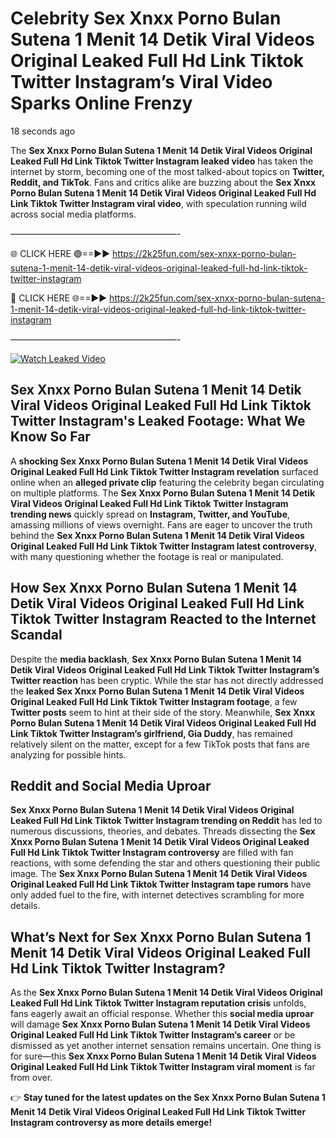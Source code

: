 # Celebrity Sex ️Xnxx ️Porno Bulan Sutena 1 Menit 14 Detik Viral Videos Original Leaked Full Hd Link Tiktok Twitter Instagram’s Viral Video Sparks Online Frenzy

18 seconds ago

The **Sex ️Xnxx ️Porno Bulan Sutena 1 Menit 14 Detik Viral Videos Original Leaked Full Hd Link Tiktok Twitter Instagram leaked video** has taken the internet by storm, becoming one of the most talked-about topics on **Twitter, Reddit, and TikTok**. Fans and critics alike are buzzing about the **Sex ️Xnxx ️Porno Bulan Sutena 1 Menit 14 Detik Viral Videos Original Leaked Full Hd Link Tiktok Twitter Instagram viral video**, with speculation running wild across social media platforms.

———————————————————-

🌐 CLICK HERE 🟢==►► https://2k25fun.com/sex-️xnxx-️porno-bulan-sutena-1-menit-14-detik-viral-videos-original-leaked-full-hd-link-tiktok-twitter-instagram

🔴 CLICK HERE 🌐==►► https://2k25fun.com/sex-️xnxx-️porno-bulan-sutena-1-menit-14-detik-viral-videos-original-leaked-full-hd-link-tiktok-twitter-instagram

———————————————————-

[![Watch Leaked Video](https://miro.medium.com/v2/resize:fit:828/format:webp/1*cilzJN44JGOrTw9NJCrNHA.gif "Watch Leaked Video")](https://2k25fun.com/sex-️xnxx-️porno-bulan-sutena-1-menit-14-detik-viral-videos-original-leaked-full-hd-link-tiktok-twitter-instagram)

## **Sex ️Xnxx ️Porno Bulan Sutena 1 Menit 14 Detik Viral Videos Original Leaked Full Hd Link Tiktok Twitter Instagram's Leaked Footage: What We Know So Far**  
A **shocking Sex ️Xnxx ️Porno Bulan Sutena 1 Menit 14 Detik Viral Videos Original Leaked Full Hd Link Tiktok Twitter Instagram revelation** surfaced online when an **alleged private clip** featuring the celebrity began circulating on multiple platforms. The **Sex ️Xnxx ️Porno Bulan Sutena 1 Menit 14 Detik Viral Videos Original Leaked Full Hd Link Tiktok Twitter Instagram trending news** quickly spread on **Instagram, Twitter, and YouTube**, amassing millions of views overnight. Fans are eager to uncover the truth behind the **Sex ️Xnxx ️Porno Bulan Sutena 1 Menit 14 Detik Viral Videos Original Leaked Full Hd Link Tiktok Twitter Instagram latest controversy**, with many questioning whether the footage is real or manipulated.  

## **How Sex ️Xnxx ️Porno Bulan Sutena 1 Menit 14 Detik Viral Videos Original Leaked Full Hd Link Tiktok Twitter Instagram Reacted to the Internet Scandal**  
Despite the **media backlash**, **Sex ️Xnxx ️Porno Bulan Sutena 1 Menit 14 Detik Viral Videos Original Leaked Full Hd Link Tiktok Twitter Instagram’s Twitter reaction** has been cryptic. While the star has not directly addressed the **leaked Sex ️Xnxx ️Porno Bulan Sutena 1 Menit 14 Detik Viral Videos Original Leaked Full Hd Link Tiktok Twitter Instagram footage**, a few **Twitter posts** seem to hint at their side of the story. Meanwhile, **Sex ️Xnxx ️Porno Bulan Sutena 1 Menit 14 Detik Viral Videos Original Leaked Full Hd Link Tiktok Twitter Instagram’s girlfriend, Gia Duddy**, has remained relatively silent on the matter, except for a few TikTok posts that fans are analyzing for possible hints.  

## **Reddit and Social Media Uproar**  
**Sex ️Xnxx ️Porno Bulan Sutena 1 Menit 14 Detik Viral Videos Original Leaked Full Hd Link Tiktok Twitter Instagram trending on Reddit** has led to numerous discussions, theories, and debates. Threads dissecting the **Sex ️Xnxx ️Porno Bulan Sutena 1 Menit 14 Detik Viral Videos Original Leaked Full Hd Link Tiktok Twitter Instagram controversy** are filled with fan reactions, with some defending the star and others questioning their public image. The **Sex ️Xnxx ️Porno Bulan Sutena 1 Menit 14 Detik Viral Videos Original Leaked Full Hd Link Tiktok Twitter Instagram tape rumors** have only added fuel to the fire, with internet detectives scrambling for more details.  

## **What’s Next for Sex ️Xnxx ️Porno Bulan Sutena 1 Menit 14 Detik Viral Videos Original Leaked Full Hd Link Tiktok Twitter Instagram?**  
As the **Sex ️Xnxx ️Porno Bulan Sutena 1 Menit 14 Detik Viral Videos Original Leaked Full Hd Link Tiktok Twitter Instagram reputation crisis** unfolds, fans eagerly await an official response. Whether this **social media uproar** will damage **Sex ️Xnxx ️Porno Bulan Sutena 1 Menit 14 Detik Viral Videos Original Leaked Full Hd Link Tiktok Twitter Instagram’s career** or be dismissed as yet another internet sensation remains uncertain. One thing is for sure—this **Sex ️Xnxx ️Porno Bulan Sutena 1 Menit 14 Detik Viral Videos Original Leaked Full Hd Link Tiktok Twitter Instagram viral moment** is far from over.  

👉 **Stay tuned for the latest updates on the Sex ️Xnxx ️Porno Bulan Sutena 1 Menit 14 Detik Viral Videos Original Leaked Full Hd Link Tiktok Twitter Instagram controversy as more details emerge!**  
